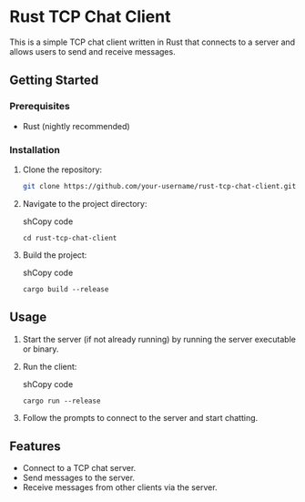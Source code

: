 # Rust TCP Chat Client

This is a simple TCP chat client written in Rust that connects to a server and allows users to send and receive messages.

## Getting Started

### Prerequisites

- Rust (nightly recommended)

### Installation

1. Clone the repository:

   ```sh
   git clone https://github.com/your-username/rust-tcp-chat-client.git` 

2.  Navigate to the project directory:
    
    shCopy code
    
    `cd rust-tcp-chat-client` 
    
3.  Build the project:
    
    shCopy code
    
    `cargo build --release` 
    

## Usage

1.  Start the server (if not already running) by running the server executable or binary.
    
2.  Run the client:
    
    shCopy code
    
    `cargo run --release` 
    
3.  Follow the prompts to connect to the server and start chatting.
    

## Features

-   Connect to a TCP chat server.
-   Send messages to the server.
-   Receive messages from other clients via the server.
